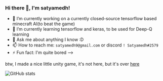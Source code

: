 ### Hi there 👋, I'm satyamedh!

- 🔭 I’m currently working on a currently closed-source tensorflow based minecraft AI(to beat the game)
- 🌱 I’m currently learning tensorflow and keras, to be used for Deep-Q learning
- 💬 Ask me about anything I know :D
- 📫 How to reach me: `satyamedh9@gmail.com` or discord `! Satyamedh#2579`
- ⚡ Fun fact: I'm quite bored
-->

btw, I made a nice little unity game, it's not here, but it's over [here](http://satyamedh.ml:800/satyamedh/nothingness)

![GitHub stats](https://github-readme-stats.vercel.app/api?username=satyamedh&show_icons=true&theme=highcontrast)

